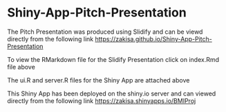 # Shiny-App-Pitch-Presentation


The Pitch Presentation was produced using Slidify and can be viewd directly from the following link
https://zakisa.github.io/Shiny-App-Pitch-Presentation

To view the RMarkdown file for the Slidify Presentation click on index.Rmd file above

The ui.R and server.R files for the Shiny App are attached above

This Shiny App has been deployed on the shiny.io server and can viewed directly from the following link
https://zakisa.shinyapps.io/BMIProj
